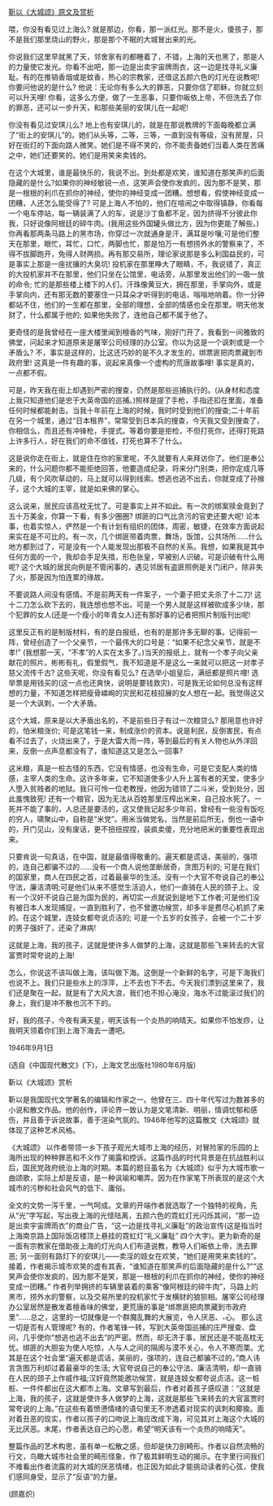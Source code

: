 [靳以《大城颂》原文及赏析](https://www.vrrw.net/wx/9147.html)

喂，你没有看见过上海么? 就是那边，你看，那一派红光。那不是火，傻孩子，那不是我们那里烧山的野火，那是那个不眠的大城冒出来的光。

你说我们这里早就黑了天，邻舍家有的都睡着了，不错，上海的天也黑了，那是人的力量使它发光。你看不出吧，那一边是出卖宇宙牌雨衣，这一边是找寻礼义廉耻。有的在推销香烟或是蚊香，热心的宗教家，还借这五颜六色的灯光在说教呢! 你要问他说的是什么? 他说：无论你有多么大的罪恶，只要你信了耶稣，你就立刻可以升天哩! 你看，这多么方便，做了一生恶事，只要你皈依上帝，不但洗去了你的罪恶，还可以一步升天，和那些美丽的安琪儿在一起呢!

你没有看见过安琪儿么? 地上也有安琪儿的，就是在那说教牌的下面每晚都立满了“街上的安琪儿”的。她们从头等，二等，三等，一直到没有等级，没有房屋，只好在街灯的下面向路人微笑。她们是不得不笑的，你不能责备她们当着人类在苦痛之中，她们还要笑的。她们是用笑来卖钱的。



在这个大城里，谁是最快乐的，我说不出。到处都是欢笑，谁知道在那笑声的后面隐藏的是什么?如果你的神经敏锐一点，这笑声会使你发疯的，因为那不是笑，那是一根根的利爪在抓你的神经，使你的神经变成一团糟。想想看，假使神经变成一团糟，人还怎么能受得了? 可是上海人不怕的，他们在喧闹之中取得镇静，你看每一个电车停站，每一辆装满了人的车，说是沙丁鱼都不足，因为挤得不分彼此你我，只好说像阿根廷的碎牛肉。(我用这些外国罐头做比方，因为你更能了解些。)你再看那两条马路上的黑市场，你穿过一次就通身是汗，满耳是吵嚷;可是他们整天在那里，眼忙，耳忙，口忙，两脚也忙，那是怕万一有想捞外水的警察来了，不得不拔脚跑开，免得人财两损。再有那交易所，理论家说那是多么利国益民的，可是事实上那是一座扰攘的大臭坑! 投机家在那里睁大了眼睛，不，我说错了，真正的大投机家并不在那里，他们只坐在公馆里，电话旁，从那里发出他们的一吸一放的命令; 忙的是那些楼上楼下的人们，汗珠像黄豆大，拥在那里，手掌向外，或是手掌向内，还有那无数的要塞住一只耳朵才听得到的电话，嗡嗡地响着。你一分钟都站不住，他们的一生都在那里，全部的理想，全部的情感也全在那里。明天他发财了，什么都属于他的; 如果他失败了，连他自己都不属于他了。

更奇怪的是我曾经在一座大楼里闻到檀香的气味，刚好门开了，我看到一间雅致的佛堂，问起来才知道原来是屠宰公司经理的办公室。你以为这是一个讽刺或是一个矛盾么? 不，事实是这样的，比这还巧妙的是不久才发生的，绑票匪把肉票藏到市政府里! 这真是一件有趣的事，说起来真像一个虚构的荒唐故事哩! 事实是真的，一点都不假。

可是，昨天我在街上却遇到严密的搜查，仍然是那些巡捕执行的。(从身材和态度上我只知道他们是忠于大英帝国的巡捕。)照样是提了手枪，手指还扣在里面，准备任何时候都能射击。当我十年前在上海的时候，我时时受到他们的搜查;二十年前在另一个城里，通过“日本租界”，常常受到日本兵的搜查，今天我又受到搜查了，你相信么，而且还有冲锋枪，手提式。等着你要是拒检，不但打死你，还得打死路上许多行人，好在我们的命不值钱，打死也算不了什么。

这是说你走在街上，就是住在你的家里呢，不久就要有人来拜访你了。他们是奉公来的，什么问题你都不能拒绝回答，他要造成纪录，将来分门别类，把你定成几等几级，有个风吹草动的，马上就可以得到线索。想逃也逃不出去，你就变成了孙猴子，这个大城的主宰，就是如来佛的掌心。

这么说来，居民应该高枕无忧了。可是事实上并不如此。有一次的绑案赎金竟到了五十万美金，你算一下看，有多少圈圈? 绑匪的口气比贪污的官吏还要大呢! 论本事，也着实惊人，俨然是一个有计划有组织的团体，周密，敏捷，在效率方面说起来实在是不可比的。有一次，几个绑匪带着肉票，舞场，饭馆，公共场所……什么地方都到过了，可是没有一个人能发现出那极不自然的关系。我想，如果我是其中任何方面的一个，我却会手足失措，形色张皇，早被别人识破。可是识破有什么用呢? 这个大城的居民向例是不管闲事的，遇见邻居有盗匪照例是关门闭户，除非失了火，那是因为怕连累的缘故。

不要说路人间没有感情。不是前两天有一件案子，一个妻子把丈夫杀了十二刀! 这十二刀怎么砍下去的，我连想也想不出。可是一个男人就是这样被砍成多少块，那个犯罪的女人(还是一个瘦小的年青女人)还有那好事的记者把照片制版刊出呢!

这里反正有的是制版材料，有的是白报纸，也有的是那许多无聊的事。记得前一阵，曾经创造了一个父亲节，一个最伟大的口号是：“如果不纪念父亲节，就是不孝!” (我想那一天，“不孝”的人实在太多了。)当天的报纸上，就有一个孝子向父亲献花的照片。彬彬有礼，假里假气，我不知道是不是这么一来就可以把这一对孝子慈父流传千古? 这些天呢，你没有看见么? 在选举小姐皇后，满纸都是照片哩! 选举票是用钱买的(这一点也还爽快，说明是要钱救灾)，可是我无论如何总没有这样想的力量，不知道怎样把瘦骨嶙峋的灾民和花枝招展的女人想在一起。我觉得这又是一个大讽刺，一个大矛盾。

这个大城，原来是以大矛盾出名的，不是前些日子有过一次粮贷么? 那用意也许好的，怕米粮涨价; 可是这笔钱一来，制成涨价的资本。说是利民，反倒害民，有点看不过去了，火烧出来了，于是大雷大雨一阵，等到最后的有关人物也从外洋回来，反倒一点声息都没有了，谁知道这又是怎么一回事?

这米粮，真是一桩古怪的东西，它没有情感，也没有生命，可是它支配人类的情感，主宰人类的生命。这许多年来，它不知道使多少人升上富有者的天堂，使多少人堕入贫贱者的地狱。我只可怜一位老教授，他因为错领了二斗米，受到处分，因此羞愧致死! 还有一个粮官，因为无法从百姓那里压榨出米来，自己投水死了。一死并不能了事的，人总还是要活的，这又使我记起多少年前，曾经有一些没有饭吃的穷人，啸聚山中，自称是“米党”。用米当做党名，当然是前后所无，倒也一语中的，开门见山，没有废话，更不扭扭捏捏，装疯卖傻，充分地把米的重要性表现出来。

只要肯说一句真话，在中国，就是最值得敬重的。遍天都是谎话，美丽的，强项的，连自己都骗不过的……没有一个商人说他垄断居奇，贪图万利的; 可是在我们的国家里，商人在四民之首，过着最豪华的生活。没有一个大官不夸说自己的奉公守法，廉洁清明;可是他们从来不感觉生活迫人，他们一直骑在人民的颈子上。没有一个汉奸不说自己是为国为民的，再切实一点就说到是地下工作者;可是他们没有被日本人发现捕捉，一直到胜利了，也不曾邀功候赏，却多半是费尽心机抓了来的。在这个城里，连妓女都夸说贞洁的; 可是一个五岁的女孩子，会被一个二十岁的男子强奸了，还染了淋病!

这就是上海，我的孩子，这就是使许多人做梦的上海，这就是那些飞来转去的大官富贾时常夸说的上海!

怎么，你说这不该叫做上海，该叫做下海。这倒是一个新鲜的名字，可是下海我们也说不上。我们只是些水上的浮萍，上不去也下不去。今天我们漂到这里来了，我们还是聚在一起，就是有了大风大浪，我们也不担心淹没，海水不过能滚过我们的身上，我们是冲不散也沉不下的。

好，我的孩子，今夜有满天星，明天该有一个炎热的响晴天。如果你不怕发痧，让我明天领着你们到上海下海去一遭吧。

1946年9月1日

(选自《中国现代散文》(下)，上海文艺出版社1980年6月版)

靳以《大城颂》赏析

靳以是我国现代文学著名的编辑和作家之一。他曾在三、四十年代写过为数甚多的小说和散文作品。他的创作，评论界一致认为是文笔清新、明丽，情调忧郁和感伤，并且善于诉说故事，善于渲染气氛的。1946年他写的这篇散文《大城颂》就体现了这种艺术风格。

《大城颂》 以作者带领一乡下孩子观光大城市上海的经历，对冒险家的乐园的上海所出现的种种罪恶和不义作了揭露和控诉。这篇作品的时代背景是在抗战胜利以后，国民党政府统治上海的时期。本篇的题目虽名为《大城颂》似乎为大城市歌一曲颂歌，实际上却是反语，是一种讽喻和嘲弄。因为在作家笔下所表现的是这个大城市的污秽和社会风气的低下、庸俗。

全文的文势一泻千里，一气呵成。文章的开端作者就选取了一个独特的视角，先从“光”字写起，写出夜上海的光怪陆离，五颜六色的霓虹灯光闪烁其间，“那一边是出卖宇宙牌雨衣”的商业广告，“这一边是找寻礼义廉耻”的政治宣传(这是指当时上海南京路上国际饭店楼顶上悬挂的霓虹灯“礼义廉耻” 四个大字)。更为新奇的是一面有宗教家在借助夜上海的灯光向人们布道说教，教导人们皈依上帝，洗去罪恶; 另一面则有路灯下的安琪儿——卖淫的妓女在欢笑，“她们是用笑来卖钱的”。接着，作者揭示城市欢笑的虚有其表，“谁知道在那笑声的后面隐藏的是什么?”“这笑声会使你发疯的，因为那不是笑，那是一根根的利爪在抓你的神经，使你的神经变成一团糟。” 作者列举拥挤的车辆里装着的乘客“像阿根廷的碎牛肉”，马路上的黑市，捞外水的警察，以及交易所里的投机家忙于发横财的狼狈相。屠宰公司经理办公室居然是散发着檀香味的佛堂，更荒唐的事是“绑票匪把肉票藏到市政府里”……总之，这里的一切就像是一个群魔乱舞的大展览，令人厌恶、心。 那么这一切是否有人管理呢? 有的，作者笔锋一转，写到大英帝国巡捕的庄严搜查、盘问，几乎使你“想逃也逃不出去”的严密。然而，却无济于事，居民还是不能高枕无忧。绑匪的大胆妄为使人吃惊，人与人之间的隔阂与漠不关心，令人不寒而栗。尤其是在这个社会里“遍天都是谎话，美丽的，强项的，连自己都骗不过的。”商人讳言贪图万利却过着最豪华的生活; 大官夸说自己的奉公守法、廉洁清明，却一直骑在人民的颈子上作威作福;汉奸竟然能邀功候赏，就是连妓女都夸说贞洁。这一桩桩、一件件都出在这大都市上海。文章写到最后，作者对着孩子感叹道：“这就是上海，我的孩子，这就是使许多人做梦的上海，这就是那些飞来转去的大官富贾时常夸说的上海。”在这些有着愤懑情绪的语句里无不渗透着对现实的讽刺和揶揄。面对着丑恶的现实，作者以孩子的口吻说上海应改成下海，可见其对上海这个大城的无比厌恶。末尾，作者表达自己的心愿，希望“明天该有一个炎热的响晴天”。

整篇作品的艺术构思，虽有单一松散之感，但却是快刀剖畸形。作者以自然流畅的行文，鸟瞰大城市社会里的畸形怪象，作了极其鲜明生动的揭示。在字里行间我们不难看出作者流露的对大城的厌恶情绪，也正因为如此才能挑动读者的心弦，使我们感同身受，显示了“反语”的力量。

(顾嘉炽)

